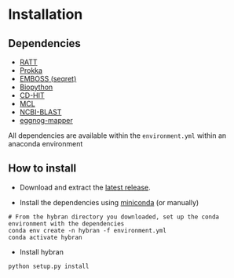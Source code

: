 # Installation

## Dependencies
* [RATT](http://ratt.sourceforge.net/)
* [Prokka](https://github.com/tseemann/prokka)
* [EMBOSS (seqret)](http://emboss.sourceforge.net/download/)
* [Biopython](https://biopython.org/wiki/Download)
* [CD-HIT](https://github.com/weizhongli/cdhit)
* [MCL](https://github.com/JohannesBuchner/mcl)
* [NCBI-BLAST](ftp://ftp.ncbi.nlm.nih.gov/blast/executables/blast+/LATEST/)
* [eggnog-mapper](https://github.com/eggnogdb/eggnog-mapper)

All dependencies are available within the `environment.yml` within an anaconda environment

## How to install

* Download and extract the [latest release](https://gitlab.com/LPCDRP/hybran/-/releases/permalink/latest).

* Install the dependencies using [miniconda](https://docs.conda.io/en/latest/miniconda.html#installing) (or manually)
```
# From the hybran directory you downloaded, set up the conda environment with the dependencies
conda env create -n hybran -f environment.yml
conda activate hybran
```

* Install hybran
```
python setup.py install
```


